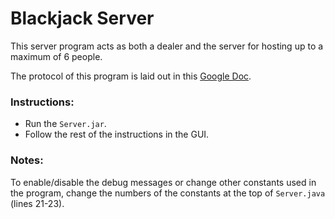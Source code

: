# Blackjack Server

This server program acts as both a dealer and the server for hosting up to a maximum of 6 people.

The protocol of this program is laid out in this [Google Doc](https://docs.google.com/document/d/1TitWhC7pa1LwOa1-9aaW1HGAJzgxTehDEKdn49hRspE/edit#).

### Instructions:
 - Run the `Server.jar`.
 - Follow the rest of the instructions in the GUI.

### Notes:
To enable/disable the debug messages or change other constants used in the program, change the numbers of the constants at the top of `Server.java` (lines 21-23).